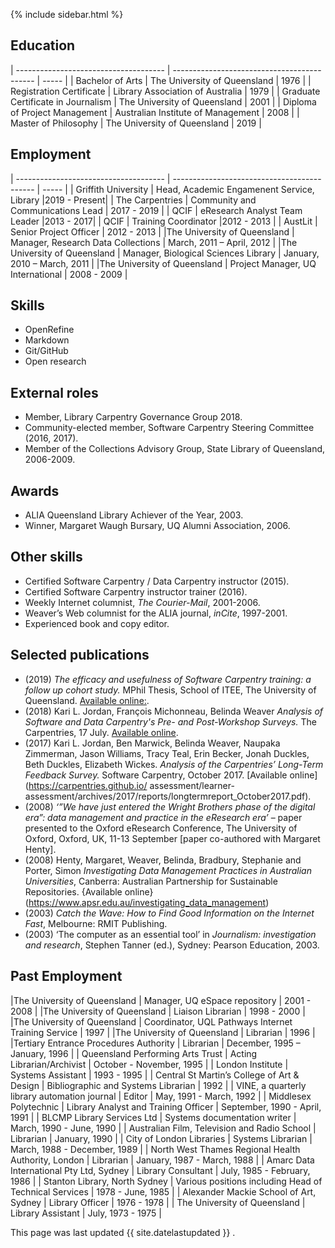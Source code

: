 
{% include sidebar.html %}

## Education

| ------------------------------------- | ------------------------------------------- | ----- |
| Bachelor of Arts | The University of Queensland          | 1976 |
| Registration Certificate | Library Association of Australia |  1979 |
| Graduate Certificate in Journalism | The University of Queensland  | 2001 |
| Diploma of Project Management | Australian Institute of Management | 2008 |
| Master of Philosophy | The University of Queensland          | 2019 |

## Employment

| ------------------------------------- | ------------------------------------------- | ----- |
| Griffith University      | Head, Academic Engamenent Service, Library        |2019 - Present|
| The Carpentries | Community and Communications Lead | 2017 - 2019 |
| QCIF | eResearch Analyst Team Leader |2013 - 2017|
| QCIF | Training Coordinator |2012 - 2013 |
| AustLit | Senior Project Officer  | 2012 - 2013 |
|The University of Queensland | Manager, Research Data Collections | March, 2011 – April, 2012  |
|The University of Queensland | Manager, Biological Sciences Library | January, 2010 – March, 2011  |
|The University of Queensland | Project Manager, UQ International | 2008 - 2009 |

## Skills

- OpenRefine
- Markdown
- Git/GitHub
- Open research

## External roles
- Member, Library Carpentry Governance Group 2018.
- Community-elected member, Software Carpentry Steering Committee (2016, 2017).
- Member of the Collections Advisory Group, State Library of Queensland, 2006-2009.

## Awards
- ALIA Queensland Library Achiever of the Year, 2003.
- Winner, Margaret Waugh Bursary, UQ Alumni Association, 2006.

## Other skills
- Certified Software Carpentry / Data Carpentry instructor (2015).
- Certified Software Carpentry instructor trainer (2016). 
- Weekly Internet columnist, *The Courier-Mail*, 2001-2006.
- Weaver’s Web columnist for the ALIA journal, *inCite*, 1997-2001. 
- Experienced book and copy editor.

## Selected publications
- (2019) *The efficacy and usefulness of Software Carpentry training: a follow up cohort study.* MPhil Thesis, School of ITEE, The University of Queensland. [Available online:](https://espace.library.uq.edu.au/view/UQ:3bcd280). 
- (2018) Kari L. Jordan, François Michonneau, Belinda Weaver *Analysis of Software and Data Carpentry's Pre- and Post-Workshop Surveys.* The Carpentries,  17 July. [Available online](https://carpentries.github.io/assessment/learner-assessment/reports/2018-07-learners-pre-post-surveys.pdf).
- (2017) Kari L. Jordan, Ben Marwick, Belinda Weaver, Naupaka Zimmerman, Jason Williams, Tracy Teal, Erin Becker, Jonah Duckles, Beth Duckles, Elizabeth Wickes. *Analysis of the Carpentries’ Long-Term Feedback Survey.* Software Carpentry,  October 2017. [Available online](https://carpentries.github.io/ assessment/learner-assessment/archives/2017/reports/longtermreport_October2017.pdf).
- (2008) *‘”We have just entered the Wright Brothers phase of the digital era”:   data management and practice in the eResearch era’* – paper presented to the Oxford eResearch Conference, The University of Oxford, Oxford, UK, 11-13 September [paper co-authored with Margaret Henty].
- (2008) Henty, Margaret, Weaver, Belinda, Bradbury, Stephanie and Porter, Simon *Investigating Data Management Practices in Australian Universities*, Canberra: Australian Partnership for Sustainable Repositories. {Available online}(https://www.apsr.edu.au/investigating_data_management)
- (2003) *Catch the Wave: How to Find Good Information on the Internet Fast*, Melbourne: RMIT Publishing.
- (2003) ‘The computer as an essential tool’ in *Journalism: investigation and research*, Stephen Tanner (ed.), Sydney: Pearson Education, 2003.

## Past Employment

|The University of Queensland | Manager, UQ eSpace repository | 2001 - 2008 |
|The University of Queensland | Liaison Librarian | 1998 - 2000 |
|The University of Queensland | Coordinator, UQL Pathways Internet Training Service | 1997 |
|The University of Queensland | Librarian | 1996 |
|Tertiary Entrance Procedures Authority | Librarian |  December, 1995 – January, 1996 |
| Queensland Performing Arts Trust | Acting Librarian/Archivist |  October - November, 1995 |
| London Institute | Systems Assistant | 1993 -  1995 |
| Central St Martin’s College of Art & Design | Bibliographic and Systems Librarian | 1992 |
| VINE, a quarterly library automation journal | Editor | May, 1991 - March, 1992 |
| Middlesex Polytechnic | Library Analyst and Training Officer | September, 1990 - April, 1991 |
| BLCMP Library Services Ltd | Systems documentation writer | March, 1990 - June, 1990 |
| Australian Film, Television and Radio School | Librarian | January, 1990 |
| City of London Libraries | Systems Librarian | March, 1988 - December, 1989 |
| North West Thames Regional Health Authority, London | Librarian | January, 1987 - March, 1988 |
| Amarc Data International Pty Ltd, Sydney | Library Consultant | July, 1985 - February, 1986 |
| Stanton Library, North Sydney | Various positions including Head of Technical Services | 1978 - June, 1985 |
| Alexander Mackie School of Art, Sydney | Library Officer | 1976 - 1978 |
| The University of Queensland | Library Assistant | July, 1973 -  1975 |

This page was last updated {{ site.datelastupdated }} .
